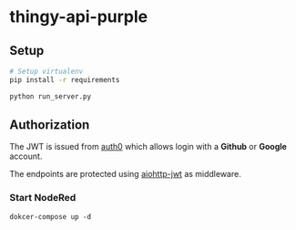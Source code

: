 # thingy-api-purple

## Setup

```bash
# Setup virtualenv
pip install -r requirements

python run_server.py
```
## Authorization

The JWT is issued from [auth0](https://www.auth0.com "auth0")
which allows login with a **Github** or **Google** account.

The endpoints are protected using [aiohttp-jwt](https://github.com/hzlmn/aiohttp-jwt/ "aiohttp-jwt") as
middleware.


### Start NodeRed
```
dokcer-compose up -d
```



 

